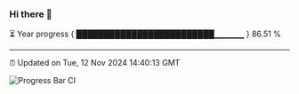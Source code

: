 ### Hi there 👋

⏳ Year progress { █████████████████████████▁▁▁▁▁ } 86.51 %

---

⏰ Updated on Tue, 12 Nov 2024 14:40:13 GMT

![Progress Bar CI](https://github.com/IshwaranRudhara/GIT-ACTION/workflows/Progress%20Bar%20CI/badge.svg)
